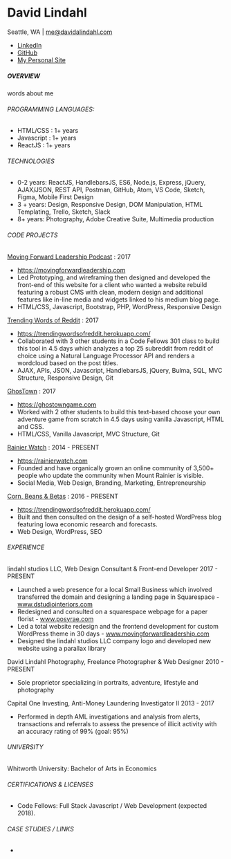 # David Lindahl
Seattle, WA  | me@davidalindahl.com
* [LinkedIn](https://www.linkedin.com/in/davidalindahl/)
* [GitHub](https://github.com/austriker27)
* [My Personal Site](https://davidalindahl.com)

##### OVERVIEW
words about me

###### PROGRAMMING LANGUAGES:
* HTML/CSS : 1+ years
* Javascript : 1+ years
* ReactJS : 1+ years

###### TECHNOLOGIES
* 0-2 years: ReactJS, HandlebarsJS, ES6, Node.js, Express, jQuery,  AJAX/JSON, REST API, Postman, GitHub, Atom, VS Code, Sketch, Figma, Mobile First Design
* 3 + years: Design, Responsive Design, DOM Manipulation, HTML Templating, Trello, Sketch, Slack
* 8+ years: Photography, Adobe Creative Suite, Multimedia production

###### CODE PROJECTS
[Moving Forward Leadership Podcast](https://movingforwardleadership.com) : 2017
* https://movingforwardleadership.com
* Led Prototyping, and wireframing then designed and developed the front-end of this website for a client who wanted a website rebuild featuring a robust CMS with clean, modern design and additional features like in-line media and widgets linked to his medium blog page.
* HTML/CSS, Javascript, Bootstrap, PHP, WordPress, Responsive Design

[Trending Words of Reddit](https://trendingwordsofreddit.herokuapp.com/) : 2017
* https://trendingwordsofreddit.herokuapp.com/
* Collaborated with 3 other students in a Code Fellows 301 class to build this tool in 4.5 days which analyzes a top 25 subreddit from reddit of choice using a Natural Language Processor API and renders a wordcloud based on the post titles.
* AJAX, APIs, JSON, Javascript, HandlebarsJS, jQuery, Bulma, SQL, MVC Structure, Responsive Design, Git

[GhosTown](https://ghostowngame.com) : 2017
* https://ghostowngame.com
* Worked with 2 other students to build this text-based choose your own adventure game from scratch in 4.5 days using vanilla Javascript, HTML and CSS.
* HTML/CSS, Vanilla Javascript, MVC Structure, Git

[Rainier Watch](https://rainierwatch.com) : 2014 - PRESENT
* https://rainierwatch.com
* Founded and have organically grown an online community of 3,500+ people who update the community when Mount Rainier is visible.
* Social Media, Web Design, Branding, Marketing, Entrepreneurship

[Corn, Beans & Betas](https://cornbeansbetas.com) : 2016 - PRESENT
* https://trendingwordsofreddit.herokuapp.com/
* Built and then consulted on the design of a self-hosted WordPress blog featuring Iowa economic research and forecasts.
* Web Design, WordPress, SEO

###### EXPERIENCE
lindahl studios LLC,  Web Design Consultant & Front-end Developer
2017 - PRESENT
* Launched a web presence for a local Small Business which involved transferred the domain and designing a landing page in Squarespace -  www.dstudiointeriors.com
* Redesigned and consulted on a squarespace webpage for a paper florist - www.posyrae.com
* Led a total website redesign and the frontend development for custom WordPress theme in 30 days -  www.movingforwardleadership.com
* Designed the lindahl studios LLC company logo and developed new website using a parallax library

David Lindahl Photography,  Freelance Photographer & Web Designer
2010 - PRESENT
* Sole proprietor specializing in portraits, adventure, lifestyle and photography

Capital One Investing,  Anti-Money Laundering Investigator II
2013 - 2017
* Performed in depth AML investigations and analysis from alerts, transactions and referrals to assess the presence of illicit activity with an accuracy rating of 99% (goal: 95%)

###### UNIVERSITY
Whitworth University:
Bachelor of Arts in Economics

###### CERTIFICATIONS & LICENSES
* Code Fellows: Full Stack Javascript / Web Development (expected 2018).


###### CASE STUDIES / LINKS
* 
